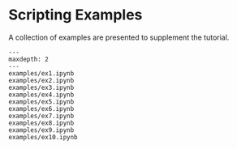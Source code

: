 # Scripting Examples

A collection of examples are presented to supplement the tutorial.


```{toctree}
---
maxdepth: 2
---
examples/ex1.ipynb
examples/ex2.ipynb
examples/ex3.ipynb
examples/ex4.ipynb
examples/ex5.ipynb
examples/ex6.ipynb
examples/ex7.ipynb
examples/ex8.ipynb
examples/ex9.ipynb
examples/ex10.ipynb
```
